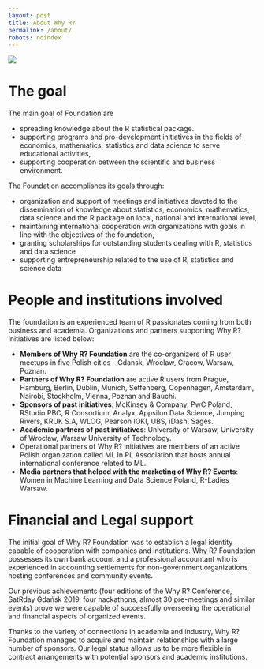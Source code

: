 ```yaml
---
layout: post
title: About Why R?
permalink: /about/
robots: noindex
---
```


<img src="/foundation/images/fulls/about.JPG" class="image">

# The goal

The main goal of Foundation are

- spreading knowledge about the R statistical package.
- supporting programs and pro-development initiatives in the fields of economics, mathematics, statistics and data science to serve educational activities,
- supporting cooperation between the scientific and business environment.

The Foundation accomplishes its goals through:

- organization and support of meetings and initiatives devoted to the dissemination of knowledge about statistics, economics, mathematics, data science and the R package on local, national and international level,
- maintaining international cooperation with organizations with goals in line with the objectives of the foundation,
- granting scholarships for outstanding students dealing with R, statistics and data science
- supporting entrepreneurship related to the use of R, statistics and science data

# People and institutions involved

The foundation is an experienced team of R passionates coming from both business and academia. Organizations and partners supporting Why R? Initiatives are listed below:

- **Members of Why R? Foundation** are the co-organizers of R user meetups in five Polish cities - Gdansk, Wroclaw, Cracow, Warsaw, Poznan.
- **Partners of Why R? Foundation** are active R users from Prague, Hamburg, Berlin, Dublin, Munich, Setfenberg, Copenhagen, Amsterdam, Nairobi, Stockholm, Vienna, Poznan and Bauchi.
- **Sponsors of past initiatives**: McKinsey & Company, PwC Poland, RStudio PBC, R Consortium, Analyx, Appsilon Data Science, Jumping Rivers, KRUK S.A, WLOG, Pearson IOKI, UBS, iDash, Sages.
- **Academic partners of past initiatives**: University of Warsaw, University of  Wrocław,  Warsaw University of  Technology.
- Operational partners of Why R? initiatives are members of an active Polish organization called ML in PL Association that hosts annual international conference related to ML.
- **Media partners that helped with the marketing of Why R? Events**: Women in Machine Learning and Data Science Poland, R-Ladies Warsaw.

# Financial and Legal support

The initial goal of Why R? Foundation was to establish a legal identity capable of cooperation with companies and institutions. Why R? Foundation possesses its own bank account and a professional accountant who is experienced in accounting settlements for non-government organizations hosting conferences and community events.

Our previous achievements (four editions of the Why R? Conference, SatRday Gdańsk 2019, four hackathons, almost 30 pre-meetings and similar events) prove we were capable of successfully overseeing the operational and financial aspects of organized events. 

Thanks to the variety of connections in academia and industry, Why R? Foundation managed to acquire and maintain relationships with a large number of sponsors. Our legal status allows us to be more flexible in contract arrangements with potential sponsors and academic institutions. 
